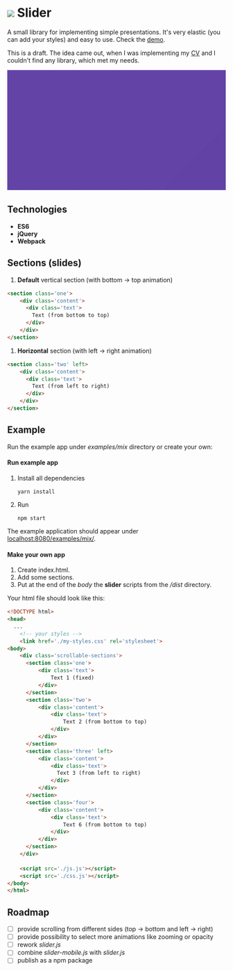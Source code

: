 # <img src="https://github.com/katarzyna-dusza/slider/blob/master/repo-images/favicon.ico"> Slider

A small library for implementing simple presentations. It's very elastic (you can add your styles) and easy to use. Check the [demo]().

This is a draft. The idea came out, when I was implementing my [CV](https://katarzyna-dusza.github.io/) and I couldn't find any library, which met my needs.

<img src="https://github.com/katarzyna-dusza/slider/blob/master/repo-images/recording.gif">

## Technologies
- **ES6**
- **jQuery**
- **Webpack**

## Sections (slides)
1. **Default** vertical section (with bottom -> top animation)
```html
<section class='one'>
    <div class='content'>
      <div class='text'>
        Text (from bottom to top)
      </div>
    </div>
</section>
```

1. **Horizontal** section (with left -> right animation)
```html
<section class='two' left>
    <div class='content'>
      <div class='text'>
        Text (from left to right)
      </div>
    </div>
</section>
```

## Example

Run the example app under _examples/mix_ directory or create your own:

#### Run example app
1. Install all dependencies
    ```shell
    yarn install
    ```

2. Run
    ```shell
    npm start
    ```
The example application should appear under [localhost:8080/examples/mix/](localhost:8080/examples/mix/).

#### Make your own app

1. Create index.html.
2. Add some sections.
3. Put at the end of the _body_ the **slider** scripts from the _/dist_ directory.

Your html file should look like this:
```html
<!DOCTYPE html>
<head>
  ...
    <!-- your styles -->
    <link href='./my-styles.css' rel='stylesheet'>
<body>
    <div class='scrollable-sections'>
      <section class='one'>
          <div class='text'>
              Text 1 (fixed)
          </div>
      </section>
      <section class='two'>
          <div class='content'>
              <div class='text'>
                  Text 2 (from bottom to top)
              </div>
          </div>
      </section>
      <section class='three' left>
          <div class='content'>
              <div class='text'>
                Text 3 (from left to right)
              </div>
          </div>
      </section>
      <section class='four'>
          <div class='content'>
              <div class='text'>
                  Text 6 (from bottom to top)
              </div>
          </div>
      </section>
    </div>

    <script src='./js.js'></script>
    <script src='./css.js'></script>
</body>
</html>
```

## Roadmap
- [ ] provide scrolling from different sides (top -> bottom and left -> right)
- [ ] provide possibility to select more animations like zooming or opacity
- [ ] rework _slider.js_
- [ ] combine _slider-mobile.js_ with _slider.js_
- [ ] publish as a npm package
